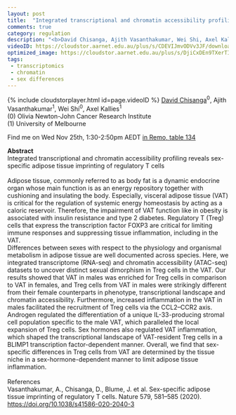 ```yaml
---
layout: post
title:  "Integrated transcriptional and chromatin accessibility profiling uncovers sex-specific adipose tissue imprinting of regulatory T cells"
comments: true
category: regulation
description: "<b>David Chisanga, Ajith Vasanthakumar, Wei Shi, Axel Kallies</b><br/>Integrated transcriptional and chromatin accessibi..."
videoID: https://cloudstor.aarnet.edu.au/plus/s/CDEVIJmvODVv3JF/download
optimized_image: https://cloudstor.aarnet.edu.au/plus/s/DjiCxDEn9TXerTI/download
tags:
 - transcriptomics
 - chromatin
 - sex differences
---
```

{% include cloudstorplayer.html id=page.videoID %}
<u>David Chisanga</u><sup>0</sup>, Ajith Vasanthakumar<sup>1</sup>, Wei Shi<sup>0</sup>, Axel Kallies<sup>1</sup><br/>
\(0\) Olivia Newton-John Cancer Research Institute<br/>
\(1\) University of Melbourne

Find me on Wed Nov 25th, 1:30-2:50pm AEDT [in Remo, table 134](https://live.remo.co/e/abacbs2020-day-2/register)

<b>Abstract</b><br/>
Integrated transcriptional and chromatin accessibility profiling reveals sex-specific adipose tissue imprinting of regulatory T cells<br/><br/>Adipose tissue, commonly referred to as body fat is a dynamic endocrine organ whose main function is as an energy repository together with cushioning and insulating the body. Especially, visceral adipose tissue \(VAT\) is critical for the regulation of systemic energy homeostasis by acting as a caloric reservoir. Therefore, the impairment of VAT function like in obesity is associated with insulin resistance and type 2 diabetes. Regulatory T \(Treg\) cells that express the transcription factor FOXP3 are critical for limiting immune responses and suppressing tissue inflammation, including in the VAT. <br/>Differences between sexes with respect to the physiology and organismal metabolism in adipose tissue are well documented across species. Here, we integrated transcriptome \(RNA-seq\) and chromatin accessibility \(ATAC-seq\) datasets to uncover distinct sexual dimorphism in Treg cells in the VAT. Our results showed that VAT in males was enriched for Treg cells in comparison to VAT in females, and Treg cells from VAT in males were strikingly different from their female counterparts in phenotype, transcriptional landscape and chromatin accessibility. Furthermore, increased inflammation in the VAT in males facilitated the recruitment of Treg cells via the CCL2–CCR2 axis. Androgen regulated the differentiation of a unique IL-33-producing stromal cell population specific to the male VAT, which paralleled the local expansion of Treg cells. Sex hormones also regulated VAT inflammation, which shaped the transcriptional landscape of VAT-resident Treg cells in a BLIMP1 transcription factor-dependent manner. Overall, we find that sex-specific differences in Treg cells from VAT are determined by the tissue niche in a sex-hormone-dependent manner to limit adipose tissue inflammation.<br/><br/>References<br/>Vasanthakumar, A., Chisanga, D., Blume, J. et al. Sex-specific adipose tissue imprinting of regulatory T cells. Nature 579, 581–585 \(2020\). https://doi.org/10.1038/s41586-020-2040-3<br/>

